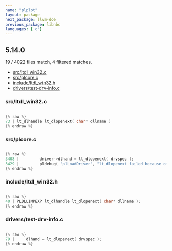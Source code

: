```yaml
---
name: "plplot"
layout: package
next_package: llvm-doe
previous_package: libnbc
languages: ['c']
---
```

## 5.14.0
19 / 4022 files match, 4 filtered matches.

 - [src/ltdl_win32.c](#srcltdl_win32c)
 - [src/plcore.c](#srcplcorec)
 - [include/ltdl_win32.h](#includeltdl_win32h)
 - [drivers/test-drv-info.c](#driverstest-drv-infoc)

### src/ltdl_win32.c

```c

{% raw %}
73 | lt_dlhandle lt_dlopenext( char* dllname )
{% endraw %}

```
### src/plcore.c

```c

{% raw %}
3408 |         driver->dlhand = lt_dlopenext( drvspec );
3429 |         pldebug( "plLoadDriver", "lt_dlopenext failed because of "
{% endraw %}

```
### include/ltdl_win32.h

```c

{% raw %}
40 | PLDLLIMPEXP lt_dlhandle lt_dlopenext( char* dllname );
{% endraw %}

```
### drivers/test-drv-info.c

```c

{% raw %}
79 |     dlhand = lt_dlopenext( drvspec );
{% endraw %}

```